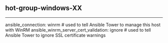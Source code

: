 ## hot-group-windows-XX
---
ansible_connection: winrm # used to tell Ansible Tower to manage this host with WinRM
ansible_winrm_server_cert_validation: ignore # used to tell Ansible Tower to ignore SSL certificate warnings

##
